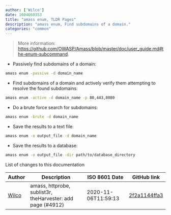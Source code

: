 ```yaml
---
author: ['Wilco']
date: 1604660353
title: "amass enum, TLDR Pages"
description: "amass enum, Find subdomains of a domain."
categories: "common"
---
```

> More information: <https://github.com/OWASP/Amass/blob/master/doc/user_guide.md#the-enum-subcommand>.

- Passively find subdomains of a domain:

```bash
amass enum -passive -d domain_name
```

- Find subdomains of a domain and actively verify them attempting to resolve the found subdomains:

```bash
amass enum -active -d domain_name -p 80,443,8080
```

- Do a brute force search for subdomains:

```bash
amass enum -brute -d domain_name
```

- Save the results to a text file:

```bash
amass enum -o output_file -d domain_name
```

- Save the results to a database:

```bash
amass enum -o output_file -dir path/to/database_directory
```
List of changes to this documentation


Author | Description | ISO 8601 Date | GitHub link
------|-----|-----|-----
[Wilco](mailto:wilcovanbeijnum@gmail.com) | amass, httprobe, sublist3r, theHarvester: add page (#4912) | 2020-11-06T11:59:13 | [2f2a1144ffa3](https://github.com/tldr-pages/tldr/commit/2f2a1144ffa33fd43055c7cc7ef5c1b8d5ad224f)


